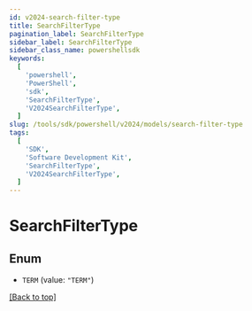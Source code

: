 ```yaml
---
id: v2024-search-filter-type
title: SearchFilterType
pagination_label: SearchFilterType
sidebar_label: SearchFilterType
sidebar_class_name: powershellsdk
keywords:
  [
    'powershell',
    'PowerShell',
    'sdk',
    'SearchFilterType',
    'V2024SearchFilterType',
  ]
slug: /tools/sdk/powershell/v2024/models/search-filter-type
tags:
  [
    'SDK',
    'Software Development Kit',
    'SearchFilterType',
    'V2024SearchFilterType',
  ]
---
```


# SearchFilterType

## Enum

- `TERM` (value: `"TERM"`)

[[Back to top]](#)
